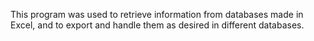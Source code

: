 This program was used to retrieve information from databases made in Excel, and to export and handle them as desired in different databases.